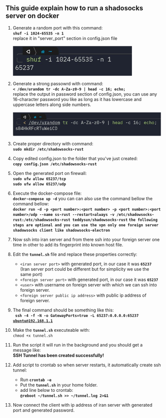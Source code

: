 # <h2> This guide explain how to run a shadosocks server on docker </h2>

1. Generate a random port with this command:<br /><strong> `shuf -i 1024-65535 -n 1` <br /></strong> replace it in "server_port" section in config.json file<br />
   <br /> ![](images/port.jpg)
2. Generate a strong passowrd with command: 
<br /><strong>`< /dev/urandom tr -dc A-Za-z0-9 | head -c 16; echo;`<br /></strong> replace the output in password section of config.json, you can use any 16-character password you like as long as it has lowercase and uppercase letters along side numbers. <br /> <br />
   ![](images/password.jpg)
3. Create proper directory with command:
<br /> <strong>`sudo mkdir /etc/shadowsocks-rust`</strong>

4. Copy edited config.json to the folder that you've just created: 
<br /><strong> `copy config.json /etc/shadowsocks-rust`</strong>

5. Open the generated port on firewall: 
<br /> <strong>`sudo ufw allow 65237/tcp` <br /> `sudo ufw allow 65237/udp`</strong>

6. Execute the docker-compose file:
<br /> <strong>`docker-compose up -d`</strong>
you can can also use the command bellow the command bellow:
<br /> <strong>`docker run -d -p <port number>:<port number> -p <port number>:<port number>/udp --name ss-rust --restart=always -v /etc/shadowsocks-rust:/etc/shadowsocks-rust teddysun/shadowsocks-rust`</strong>
<strong>`the following steps are optional and you can use the vpn only one foreign server shadowsocks client like shadowsocks-electron`</strong>
8. Now ssh into iran server and from there ssh into your foreign server one time in other to add its fingerprint into known host file.

9. Edit the <strong><code>tunnel.sh</code></strong> file and replace these properties correctly:<br />

   - `<iran server port>` with generated port, in our case it was <strong>`65237`</strong> (Iran server port could be different but for simplicity we use the same port)
   - `<foreign server port>` with generated port, in our case it was <strong>`65237`</strong>
   - `<user>` with username on foreign server with which we can ssh into foreign server.
   - `<foreign server public ip address>` with public ip address of foreign server.

10. The final command should be something like this: <br /> <code><strong> ssh -4 -f -N -o GatewayPorts=true -L 65237:0.0.0.0:65237 ubuntu@192.168.1.1</code></strong>

11. Make the <strong><code>tunnel.sh</code></strong> executeable with:<br /> `chmod +x tunnel.sh`

12. Run the script it will run in the background and you should get a message like:<br /><strong>SSH Tunnel has been created successfully!</strong>

13. Add script to crontab so when server restarts, it automatically create ssh tunnel:

    - Run <strong>`crontab -e`</strong>
    - Put the <strong>`tunnel.sh`</strong> in your home folder.
    - add line below to crontab:<br /><strong> `@reboot ~/tunnel.sh >> ~/tunnel.log 2>&1`</strong>

14. Now connect the client with ip address of iran server with generated port and generated password.
